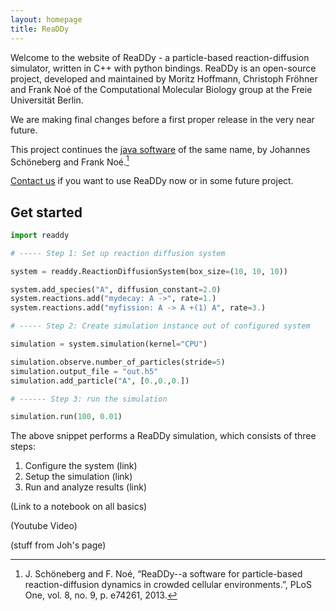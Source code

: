 ```yaml
---
layout: homepage
title: ReaDDy
---
```


Welcome to the website of ReaDDy - a particle-based reaction-diffusion simulator, written in C++ with python bindings. 
ReaDDy is an open-source project, developed and maintained by Moritz Hoffmann, Christoph Fröhner and Frank Noé 
of the Computational Molecular Biology group at the Freie Universität Berlin.

We are making final changes before a first proper release in the very near future. 

This project continues the [java software](https://github.com/readdy/readdy_java) of the same name, by Johannes Schöneberg and Frank Noé.[^1]

[Contact us](mailto:readdyadmin@lists.fu-berlin.de) if you want to use ReaDDy now or in some future project.

[^1]: J. Schöneberg and F. Noé, “ReaDDy--a software for particle-based reaction-diffusion dynamics in crowded cellular environments.”, PLoS One, vol. 8, no. 9, p. e74261, 2013.

## Get started

```python
import readdy

# ----- Step 1: Set up reaction diffusion system

system = readdy.ReactionDiffusionSystem(box_size=(10, 10, 10))

system.add_species("A", diffusion_constant=2.0)
system.reactions.add("mydecay: A ->", rate=1.)
system.reactions.add("myfission: A -> A +(1) A", rate=3.)

# ----- Step 2: Create simulation instance out of configured system

simulation = system.simulation(kernel="CPU")

simulation.observe.number_of_particles(stride=5)
simulation.output_file = "out.h5"
simulation.add_particle("A", [0.,0.,0.])

# ------ Step 3: run the simulation

simulation.run(100, 0.01)
```

The above snippet performs a ReaDDy simulation, which consists of three steps:
1. Configure the system (link)
2. Setup the simulation (link)
3. Run and analyze results (link)

(Link to a notebook on all basics)

(Youtube Video)

(stuff from Joh's page)